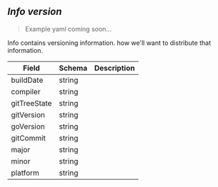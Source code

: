 ## *Info version*

> Example yaml coming soon...



Info contains versioning information. how we'll want to distribute that information.



Field        | Schema     | Description
------------ | ---------- | -----------
buildDate | string | 
compiler | string | 
gitTreeState | string | 
gitVersion | string | 
goVersion | string | 
gitCommit | string | 
major | string | 
minor | string | 
platform | string | 

